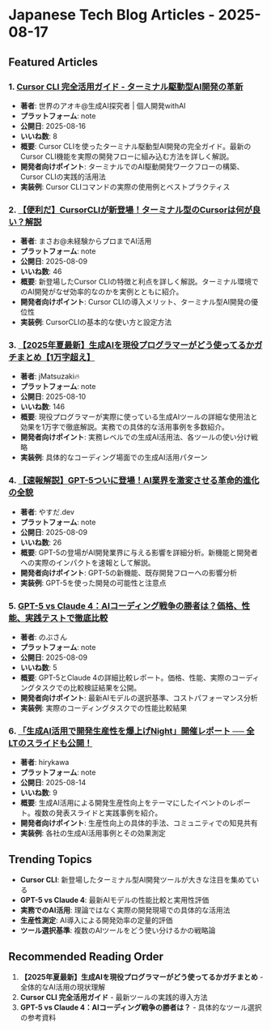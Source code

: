 # Japanese Tech Blog Articles - 2025-08-17

## Featured Articles

### 1. [Cursor CLI 完全活用ガイド - ターミナル駆動型AI開発の革新](https://note.com/aoki_monpro/n/nc1391186a7de)
- **著者**: 世界のアオキ@生成AI探究者 | 個人開発withAI
- **プラットフォーム**: note
- **公開日**: 2025-08-16
- **いいね数**: 8
- **概要**: Cursor CLIを使ったターミナル駆動型AI開発の完全ガイド。最新のCursor CLI機能を実際の開発フローに組み込む方法を詳しく解説。
- **開発者向けポイント**: ターミナルでのAI駆動開発ワークフローの構築、Cursor CLIの実践的活用法
- **実装例**: Cursor CLIコマンドの実際の使用例とベストプラクティス

### 2. [【便利だ】CursorCLIが新登場！ターミナル型のCursorは何が良い？解説](https://note.com/masa_wunder/n/n6b946d1b9235)
- **著者**: まさお@未経験からプロまでAI活用
- **プラットフォーム**: note
- **公開日**: 2025-08-09
- **いいね数**: 46
- **概要**: 新登場したCursor CLIの特徴と利点を詳しく解説。ターミナル環境でのAI開発がなぜ効率的なのかを実例とともに紹介。
- **開発者向けポイント**: Cursor CLIの導入メリット、ターミナル型AI開発の優位性
- **実装例**: CursorCLIの基本的な使い方と設定方法

### 3. [【2025年夏最新】生成AIを現役プログラマーがどう使ってるかガチまとめ【1万字超え】](https://note.com/jmatsuzaki/n/nce99ec4157a5)
- **著者**: jMatsuzaki🔥
- **プラットフォーム**: note
- **公開日**: 2025-08-10
- **いいね数**: 146
- **概要**: 現役プログラマーが実際に使っている生成AIツールの詳細な使用法と効果を1万字で徹底解説。実務での具体的な活用事例を多数紹介。
- **開発者向けポイント**: 実務レベルでの生成AI活用法、各ツールの使い分け戦略
- **実装例**: 具体的なコーディング場面での生成AI活用パターン

### 4. [【速報解説】GPT-5ついに登場！AI業界を激変させる革命的進化の全貌](https://note.com/yasuda_forceai/n/n50e2e0a5ac57)
- **著者**: やすだ.dev
- **プラットフォーム**: note
- **公開日**: 2025-08-09
- **いいね数**: 26
- **概要**: GPT-5の登場がAI開発業界に与える影響を詳細分析。新機能と開発者への実際のインパクトを速報として解説。
- **開発者向けポイント**: GPT-5の新機能、既存開発フローへの影響分析
- **実装例**: GPT-5を使った開発の可能性と注意点

### 5. [GPT-5 vs Claude 4：AIコーディング戦争の勝者は？価格、性能、実践テストで徹底比較](https://note.com/nob75note/n/ne9212e9e3b78)
- **著者**: のぶさん
- **プラットフォーム**: note
- **公開日**: 2025-08-09
- **いいね数**: 5
- **概要**: GPT-5とClaude 4の詳細比較レポート。価格、性能、実際のコーディングタスクでの比較検証結果を公開。
- **開発者向けポイント**: 最新AIモデルの選択基準、コストパフォーマンス分析
- **実装例**: 実際のコーディングタスクでの性能比較結果

### 6. [「生成AI活用で開発生産性を爆上げNight」開催レポート ── 全LTのスライドも公開！](https://note.com/hirykawa_/n/n06d36874485e)
- **著者**: hirykawa
- **プラットフォーム**: note
- **公開日**: 2025-08-14
- **いいね数**: 9
- **概要**: 生成AI活用による開発生産性向上をテーマにしたイベントのレポート。複数の発表スライドと実践事例を紹介。
- **開発者向けポイント**: 生産性向上の具体的手法、コミュニティでの知見共有
- **実装例**: 各社の生成AI活用事例とその効果測定

## Trending Topics
- **Cursor CLI**: 新登場したターミナル型AI開発ツールが大きな注目を集めている
- **GPT-5 vs Claude 4**: 最新AIモデルの性能比較と実用性評価
- **実務でのAI活用**: 理論ではなく実際の開発現場での具体的な活用法
- **生産性測定**: AI導入による開発効率の定量的評価
- **ツール選択基準**: 複数のAIツールをどう使い分けるかの戦略論

## Recommended Reading Order
1. **【2025年夏最新】生成AIを現役プログラマーがどう使ってるかガチまとめ** - 全体的なAI活用の現状理解
2. **Cursor CLI 完全活用ガイド** - 最新ツールの実践的導入方法
3. **GPT-5 vs Claude 4：AIコーディング戦争の勝者は？** - 具体的なツール選択の参考資料